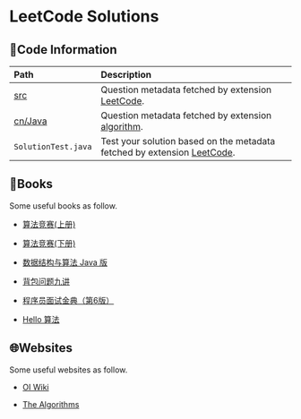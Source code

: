 # LeetCode Solutions

## 🌟Code Information

| Path | Description |
| :-- | :-- |
| [src](./src) | Question metadata fetched by extension [LeetCode](https://github.com/LeetCode-OpenSource/vscode-leetcode). |
| [cn/Java](./cn/Java) | Question metadata fetched by extension [algorithm](https://github.com/supperchong/algorithm). |
| `SolutionTest.java` | Test your solution based on the metadata fetched by extension [LeetCode](https://github.com/LeetCode-OpenSource/vscode-leetcode). |

## 📙Books

Some useful books as follow.

- [算法竞赛(上册)](./books/算法竞赛(上册).pdf)

- [算法竞赛(下册)](./books/算法竞赛(下册).pdf)

- [数据结构与算法 Java 版](./books/数据结构与算法%20Java%20版.pdf)

- [背包问题九讲](./books/背包问题九讲.pdf)

- [程序员面试金典（第6版）](./books/程序员面试金典（第6版）.pdf)

- [Hello 算法](./books/hello-algo-1.0.0b4-zh-java.pdf)

## 🌐Websites

Some useful websites as follow.

- [OI Wiki](https://oi-wiki.org/)

- [The Algorithms](https://the-algorithms.com/)
